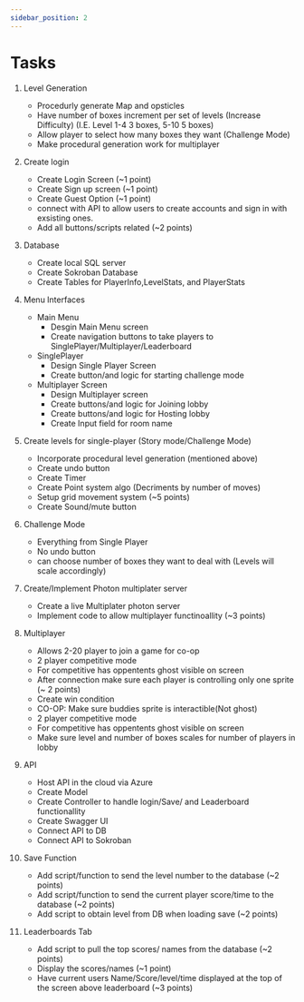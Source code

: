 ```yaml
---
sidebar_position: 2
---
```


# Tasks

1. Level Generation
    - Procedurly generate Map and opsticles
    - Have number of boxes increment per set of levels (Increase Difficulty) (I.E. Level 1-4 3 boxes, 5-10 5 boxes)
    - Allow player to select how many boxes they want (Challenge Mode)
    - Make procedural generation work for multiplayer 

1. Create login
    - Create Login Screen (~1 point)
    - Create Sign up screen (~1 point)
    - Create Guest Option (~1 point)
    - connect with API to allow users to create accounts and sign in with exsisting ones.
    - Add all buttons/scripts related (~2 points)

2. Database
    - Create local SQL server
    - Create Sokroban Database
    - Create Tables for PlayerInfo,LevelStats, and PlayerStats

3. Menu Interfaces
    - Main Menu
        - Desgin Main Menu screen
        - Create navigation buttons to take players to SinglePlayer/Multiplayer/Leaderboard
    - SinglePlayer
        - Design Single Player Screen
        - Create button/and logic for  starting challenge mode
    - Multiplayer Screen 
        - Design Multiplayer screen
        - Create buttons/and logic for Joining lobby
        - Create buttons/and logic for Hosting lobby
        - Create Input field for room name 

4. Create levels for single-player (Story mode/Challenge Mode)
    - Incorporate procedural level generation (mentioned above)
    - Create undo button
    - Create Timer 
    - Create Point system algo (Decriments by number of moves)
    - Setup grid movement system (~5 points)
    - Create Sound/mute button

5. Challenge Mode
    - Everything from Single Player 
    - No undo button
    - can choose number of boxes they want to deal with (Levels will scale accordingly)

6. Create/Implement Photon multiplater server
    - Create a live Multiplater photon server 
    - Implement code to allow multiplayer functinoallity (~3 points)

7. Multiplayer
    - Allows 2-20 player to join a game for co-op 
    - 2 player competitive mode 
    - For competitive has oppentents ghost visible on screen
    - After connection make sure each player is controlling only one sprite (~ 2 points)
    - Create win condition 
    - CO-OP: Make sure buddies sprite is interactible(Not ghost)
    - 2 player competitive mode 
    - For competitive has oppentents ghost visible on screen
    - Make sure level and number of boxes scales for number of players in lobby

8. API
    - Host API in the cloud via Azure
    - Create Model
    - Create Controller to handle login/Save/ and Leaderboard functionallity
    - Create Swagger UI
    - Connect API to DB
    - Connect API to Sokroban

9. Save Function
    - Add script/function to send the level number to the database (~2 points)
    - Add script/function to send the current player score/time to the database (~2 points)
    - Add script to obtain level from DB when  loading save (~2 points)
    
10. Leaderboards Tab
    - Add script to pull the top scores/ names from the database (~2 points)
    - Display the scores/names (~1 point)
    - Have current users Name/Score/level/time displayed at the top of the screen above leaderboard (~3 points)
